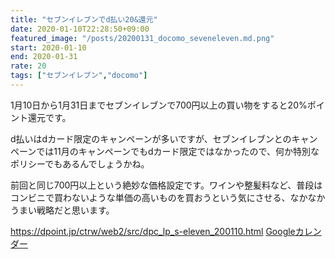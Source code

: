 ```yaml
---
title: "セブンイレブンでd払い20&還元"
date: 2020-01-10T22:28:50+09:00
featured_image: "/posts/20200131_docomo_seveneleven.md.png"
start: 2020-01-10
end: 2020-01-31
rate: 20
tags: ["セブンイレブン","docomo"]
---
```


1月10日から1月31日までセブンイレブンで700円以上の買い物をすると20%ポイント還元です。

d払いはdカード限定のキャンペーンが多いですが、セブンイレブンとのキャンペーンでは11月のキャンペーンでもdカード限定ではなかったので、何か特別なポリシーでもあるんでしょうかね。

前回と同じ700円以上という絶妙な価格設定です。ワインや整髪料など、普段はコンビニで買わないような単価の高いものを買おうという気にさせる、なかなかうまい戦略だと思います。

https://dpoint.jp/ctrw/web2/src/dpc_lp_s-eleven_200110.html
[Googleカレンダー](http://www.google.com/calendar/event?action=TEMPLATE&text=%E3%82%BB%E3%83%96%E3%83%B3%E3%82%A4%E3%83%AC%E3%83%96%E3%83%B3%E3%81%A7d%E6%89%95%E3%81%8420%26%E9%82%84%E5%85%83&dates=20200110/20200131&details=https://pokanpo.com/posts/20200131_docomo_seveneleven/)